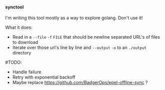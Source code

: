 #### synctool

I'm writing this tool mostly as a way to explore golang. Don't use it!

What it does:

* Read in a `--file` `-f` `FILE` that should be newline separated URL's of files to download
* Iterate over those url's line by line and `--output` `-o` to an `./output` directory

#TODO: 

* Handle failure
* Retry with exponential backoff
* Maybe replace https://github.com/BadgerOps/epel-offline-sync ?